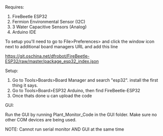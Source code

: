 
Requires: 
1) FireBeetle ESP32 
2) Fermion Environmental Sensor (I2C)
3) 3 Water Capacitive Sensors (Analog)
4) Arduino IDE


To setup you'll need to go to File>Preferences> and click the window icon next to additional board managers URL and add this line

https://git.oschina.net/dfrobot/FireBeetle-ESP32/raw/master/package_esp32_index.json

Setup:

1) Go to Tools>Boards>Board Manager and search "esp32". install the first thing it says. 
2) Go to Tools>Board>ESP32 Arduino, then find FireBeetle-ESP32
3) Once thats done u can upload the code

GUI:

Run the GUI by running Plant_Monitor_Code in the GUI folder. Make sure no other COM devices are being used.

NOTE: Cannot run serial monitor AND GUI at the same time
